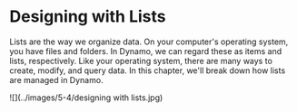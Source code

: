 # Designing with Lists

Lists are the way we organize data. On your computer's operating system, you have files and folders. In Dynamo, we can regard these as items and lists, respectively. Like your operating system, there are many ways to create, modify, and query data. In this chapter, we'll break down how lists are managed in Dynamo.

![](../images/5-4/designing with lists.jpg)
